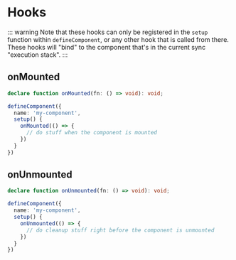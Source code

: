 # Hooks

::: warning
Note that these hooks can only be registered in the `setup` function within `defineComponent`, or
any other hook that is called from there. These hooks will "bind" to the component that's in the
current sync "execution stack".
:::

## onMounted

```ts
declare function onMounted(fn: () => void): void;
```
```ts
defineComponent({
  name: 'my-component',
  setup() {
    onMounted(() => {
      // do stuff when the component is mounted
    })
  }
})
````

## onUnmounted

```ts
declare function onUnmounted(fn: () => void): void;
```
```ts
defineComponent({
  name: 'my-component',
  setup() {
    onUnmounted(() => {
      // do cleanup stuff right before the component is unmounted
    })
  }
})
````
